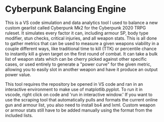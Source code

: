 # Cyberpunk Balancing Engine

This is a VS code simulation and data analytics tool I used to balance a new custom gearlist called Cyberpunk Mk2 for the Cyberpunk 2020 TRPG ruleset. It simulates every factor it can, including armour SP, body type modifier, stun checks, critical injuries, and all weapon stats. This is all done to gather metrics that can be used to measure a given weapons viability in a couple different ways, like traditional time to kill (TTK) or percentile chance to instantly kill a given target on the first round of combat. It can take a bulk list of weapon stats which can be cherry picked against other specific cases, or used entirely to generate a "power curve" for the given metric, allowing you to easily slot in another weapon and have it produce an output power value.

This tool requires the repository be opened in VS code and ran in an interactive environment to make use of matplotlib.pyplot. To run it in vscode, right click on code and 'run in interactive window.' If you want to use the scraping tool that automatically pulls and formats the current online gun and armour list, you also need to install bs4 and lxml. Custom weapon or armour stats still have to be added manually using the format from the included lists.
